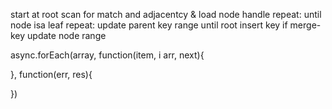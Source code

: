 
start at root
scan for match and adjacentcy & load node handle
  repeat: until node isa leaf
	  repeat: update parent key range until root
        insert key
  	    if merge-key
	    update node range

	    

async.forEach(array,
function(item, i arr, next){

},
function(err, res){

})
	
  

